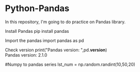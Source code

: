 # Python-Pandas
In this repository, I'm going to do practice on Pandas library.

Install Pandas
    pip install pandas

Import the pandas
    import pandas as pd

Check version
    print("Pandas version: ",pd.__version__)       
         Pandas version:  2.1.0

#Numpy to pandas series
lst_num = np.random.randint(10,50,20)